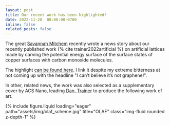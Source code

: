 ```yaml
---
layout: post
title: Our recent work has been highlighted!
date: 2022-11-28  08:00:00-0700
inline: false
related_posts: false
---
```


The great <a href="https://www.linkedin.com/in/savannah-mitchem-35073713b">Savannah Mitchem</a> recently wrote a news story about our  recently published work  {% cite trainer2022artificial %} on artificial lattices made by carving the potential energy surface of the surface states of copper surfaces with carbon monoxide molecules.

The highlight <a href="https://www.anl.gov/article/scientists-construct-novel-quantum-testbed-one-atom-at-a-time"> can be found here</a>. I link it despite my extreme bitterness at not coming up with the headline "I can’t believe it’s not graphene!".

In other, related news, the work was also selected as a supplementary cover by ACS Nano, leading  <a href="https://www.linkedin.com/in/daniel-trainer-800917181">Dan. Trainer</a> to produce the following work of art. 

<div class="row">
    <div class="col-sm mt-3 mt-md-0">
        {% include figure.liquid loading="eager" path="assets/img/olaf_scheme.jpg" title="OLAF" class="img-fluid rounded z-depth-1" %}
    </div>
</div>
